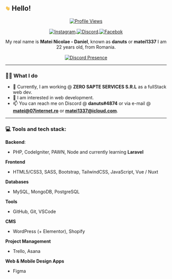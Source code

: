 ## <img src="https://raw.githubusercontent.com/ABSphreak/ABSphreak/master/gifs/Hi.gif" width="15" height="15"> Hello!

<p align="center">
  <a href="https://komarev.com/ghpvc/?username=matei1337&color=blue&style=for-the-badge" target="_blank" rel="nofollow">
    <img src="https://komarev.com/ghpvc/?username=matei1337&color=blue&style=for-the-badge" alt="Profile Views" align="center">
  </a>
  <br />
</p>
<p align="center">
  <a href="https://www.instagram.com/mateidaniel14/" target="_blank">
    <img src="https://i.imgur.com/ZrXj1Qh.png" alt="Instagram" width="32" align="center">
  </a>
  <a href="https://discord.com/users/373910168670306304" target="_blank" rel="nofollow">
    <img src="https://i.imgur.com/cstwXyP.png" alt="Discord" width="32" align="center">
  </a>
  <a href="https://www.facebook.com/danut1402/" target="_blank" rel="nofollow">
    <img src="https://i.imgur.com/4A7maHh.png" alt="Facebok" width="32" align="center">
  </a>
</p>

<p align="center">My real name is <b>Matei Nicolae - Daniel</b>, known as <b>danuts</b> or <b>matei1337</b> I am 22 years old, from Romania.</p>

<p align="center">
   <a href="https://discord.com/users/373910168670306304" target="_blank" rel="nofollow">
      <img src="https://lanyard-profile-readme.vercel.app/api/373910168670306304?idle" alt="Discord Presence" align="center">
   </a>
</p>

---

### 🧑‍💻 What I do

- 💼 Currently, I am working @ **ZERO SAPTE SERVICES S.R.L** as a fullStack web dev.
- 👀 I am interested in web development.
- 📫 You can reach me on Discord @ **danuts#4874** or via e-mail @ **matei@07internet.ro** or **matei1337@icloud.com**.

---

### 💻 Tools and tech stack:

**Backend**:
* PHP, CodeIgniter, PAWN, Node and currently learning **Laravel**

**Frontend**
* HTML5/CSS3, SASS, Bootstrap, TailwindCSS, JavaScript, Vue / Nuxt

**Databases**
* MySQL, MongoDB, PostgreSQL

**Tools**
* GitHub, Git, VSCode

**CMS**
* WordPress (+ Elementor), Shopify

**Project Management**
* Trello, Asana

**Web & Mobile Design Apps**
* Figma

